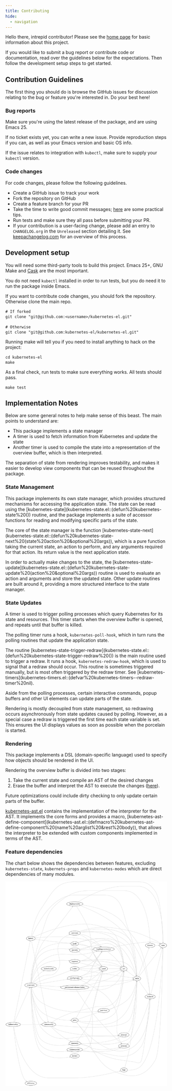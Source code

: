 ```yaml
---
title: Contributing
hide:
  - navigation
---
```


Hello there, intrepid contributor! Please see the [home page](index.md)
for basic information about this project.

If you would like to submit a bug report or contribute code or
documentation, read over the guidelines below for the expectations. Then
follow the development setup steps to get started.

## Contribution Guidelines

The first thing you should do is browse the GitHub issues for discussion
relating to the bug or feature you're interested in. Do your best here!

### Bug reports

Make sure you're using the latest release of the package, and are using
Emacs 25.

If no ticket exists yet, you can write a new issue. Provide reproduction
steps if you can, as well as your Emacs version and basic OS info.

If the issue relates to integration with `kubectl`, make sure to supply
your `kubectl` version.

### Code changes

For code changes, please follow the following guidelines.

-   Create a GitHub issue to track your work
-   Fork the repository on GitHub
-   Create a feature branch for your PR
-   Take the time to write good commit messages;
    [here](https://www.freecodecamp.org/news/writing-good-commit-messages-a-practical-guide/)
    are some practical tips.
-   Run tests and make sure they all pass before submitting your PR.
-   If your contribution is a user-facing change, please add an entry to
    `CHANGELOG.org` in the `Unreleased` section detailing it. See
    [keepachangelog.com](https://keepachangelog.com/en/1.0.0/) for an
    overview of this process.

## Development setup

You will need some third-party tools to build this project. Emacs 25+,
GNU Make and [Cask](https://github.com/cask/cask) are the most
important.

You do not need `kubectl` installed in order to run tests, but you do
need it to run the package inside Emacs.

If you want to contribute code changes, you should fork the repository.
Otherwise clone the main repo.

    # If forked
    git clone "git@github.com:<username>/kubernetes-el.git"

    # Otherwise
    git clone "git@github.com:kubernetes-el/kubernetes-el.git"

Running make will tell you if you need to install anything to hack on
the project:

    cd kubernetes-el
    make

As a final check, run tests to make sure everything works. All tests
should pass.

    make test

## Implementation Notes

Below are some general notes to help make sense of this beast. The main
points to understand are:

-   This package implements a state manager
-   A timer is used to fetch information from Kubernetes and update the
    state
-   Another timer is used to compile the state into a representation of
    the overview buffer, which is then interpreted.

The separation of state from rendering improves testability, and makes
it easier to develop view components that can be reused throughout the
package.

### State Management

This package implements its own state manager, which provides structured
mechanisms for accessing the application state. The state can be read
using the
[kubernetes-state](kubernetes-state.el::(defun%20kubernetes-state%20())
routine, and the package implements a suite of accessor functions for
reading and modifying specific parts of the state.

The core of the state manager is the function
[kubernetes-state-next](kubernetes-state.el::(defun%20kubernetes-state-next%20(state%20action%20&optional%20args)),
which is a pure function taking the current state, an action to perform,
and any arguments required for that action. Its return value is the next
application state.

In order to actually make changes to the state, the
[kubernetes-state-update](kubernetes-state.el::(defun%20kubernetes-state-update%20(action%20&optional%20args))
routine is used to evaluate an action and arguments and store the
updated state. Other update routines are built around it, providing a
more structured interface to the state manager.

### State Updates

A timer is used to trigger polling processes which query Kubernetes for
its state and resources. This timer starts when the overview buffer is
opened, and repeats until that buffer is killed.

The polling timer runs a hook, `kubernetes-poll-hook`, which in turn
runs the polling routines that update the application state.

The routine
[kubernetes-state-trigger-redraw](kubernetes-state.el::(defun%20kubernetes-state-trigger-redraw%20())
is the main routine used to trigger a redraw. It runs a hook,
`kubernetes-redraw-hook`, which is used to signal that a redraw should
occur. This routine is sometimes triggered manually, but is most often
triggered by the redraw timer. See
[kubernetes-timers](kubernetes-timers.el::(defvar%20kubernetes-timers--redraw-timer%20nil).

Aside from the polling processes, certain interactive commands, popup
buffers and other UI elements can update parts of the state.

Rendering is mostly decoupled from state management, so redrawing occurs
asynchronously from state updates caused by polling. However, as a
special case a redraw is triggered the first time each state variable is
set. This ensures the UI displays values as soon as possible when the
porcelain is started.

### Rendering

This package implements a DSL (domain-specific language) used to specify
how objects should be rendered in the UI.

Rendering the overview buffer is divided into two stages:

1.  Take the current state and compile an AST of the desired changes
2.  Erase the buffer and interpret the AST to execute the changes
    ([here](kubernetes.el::;;%20Render%20AST%20Interpreter)).

Future optimizations could include dirty checking to only update certain
parts of the buffer.

[kubernetes-ast.el](kubernetes-ast.el) contains the implementation of
the interpreter for the AST. It implements the core forms and provides a
macro,
[kubernetes-ast-define-component](kubernetes-ast.el::(defmacro%20kubernetes-ast-define-component%20(name%20arglist%20&rest%20body)),
that allows the interpreter to be extended with custom components
implemented in terms of the AST.

### Feature dependencies

The chart below shows the dependencies between features, excluding
`kubernetes-state`, `kubernets-props` and `kubernetes-modes` which are
direct dependencies of many modules.

![](assets/project-deps.png)
